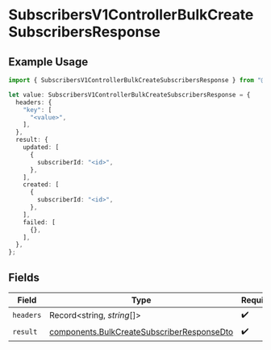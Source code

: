 # SubscribersV1ControllerBulkCreateSubscribersResponse

## Example Usage

```typescript
import { SubscribersV1ControllerBulkCreateSubscribersResponse } from "@novu/api/models/operations";

let value: SubscribersV1ControllerBulkCreateSubscribersResponse = {
  headers: {
    "key": [
      "<value>",
    ],
  },
  result: {
    updated: [
      {
        subscriberId: "<id>",
      },
    ],
    created: [
      {
        subscriberId: "<id>",
      },
    ],
    failed: [
      {},
    ],
  },
};
```

## Fields

| Field                                                                                                    | Type                                                                                                     | Required                                                                                                 | Description                                                                                              |
| -------------------------------------------------------------------------------------------------------- | -------------------------------------------------------------------------------------------------------- | -------------------------------------------------------------------------------------------------------- | -------------------------------------------------------------------------------------------------------- |
| `headers`                                                                                                | Record<string, *string*[]>                                                                               | :heavy_check_mark:                                                                                       | N/A                                                                                                      |
| `result`                                                                                                 | [components.BulkCreateSubscriberResponseDto](../../models/components/bulkcreatesubscriberresponsedto.md) | :heavy_check_mark:                                                                                       | N/A                                                                                                      |